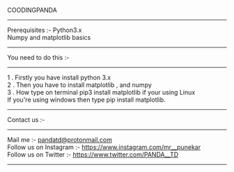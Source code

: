 COODINGPANDA
<hr>

Prerequisites :- 
Python3.x <br>
Numpy and matplotlib basics<br>

<hr>


You need to do this :- 

<hr>

1 .   Firstly you have install  python 3.x <br>
2 .   Then you have to install matplotlib , and numpy <br>
3 .   How type on terminal pip3 install matplotlib if your using Linux<br>
      If you're using windows then type pip install matplotlib.<br>

<hr>

Contact us :-  
<hr>

Mail me :- pandatd@protonmail.com <br>
Follow us  on Instagram :- https://www.instagram.com/mr__punekar <br>
Follow us  on Twitter :- https://www.twitter.com/PANDA__TD <br>

<hr>
